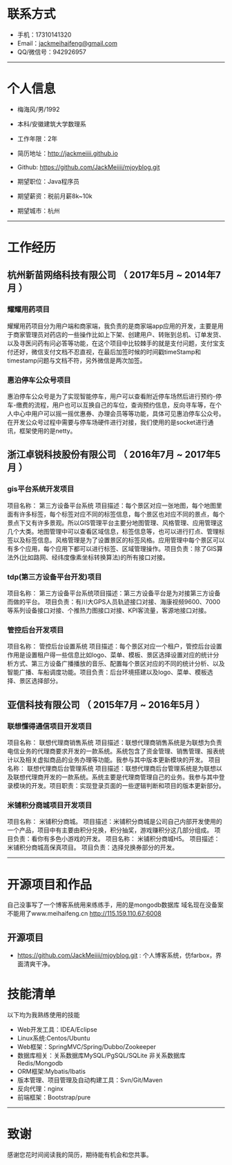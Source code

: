 # 联系方式

- 手机：17310141320
- Email：jackmeihaifeng@gmail.com
- QQ/微信号：942926957

---

# 个人信息

 - 梅海风/男/1992 
 - 本科/安徽建筑大学数理系 
 - 工作年限：2年
 - 简历地址：http://jackmeiiii.github.io
 - Github: https://github.com/JackMeiiii/mjoyblog.git 

 - 期望职位：Java程序员
 - 期望薪资：税前月薪8k~10k
 - 期望城市：杭州

---

# 工作经历

## 杭州新苗网络科技有限公司 （ 2017年5月 ~ 2014年7月 ）

### 耀耀用药项目 
耀耀用药项目分为用户端和商家端，我负责的是商家端app应用的开发，主要是用于商家管理员对药店的一些操作比如上下架、创建用户、转账到总机、订单发货、以及寻医问药有问必答等功能，在这个项目中比较棘手的就是支付问题，支付宝支付还好，微信支付文档不忍直视，在最后加签时候的时间戳timeStamp和timestamp问题与文档不符，另外微信是两次加签。


### 惠泊停车公众号项目 
惠泊停车公众号是为了实现智能停车，用户可以查看附近停车场然后进行预约-停车-缴费的流程，用户也可以互换自己的车位，查询预约信息，反向寻车等，在个人中心中用户可以摇一摇优惠券、办理会员等等功能，具体可见惠泊停车公众号。在开发公众号过程中需要与停车场硬件进行对接，我们使用的是socket进行通讯，框架使用的是netty。


 
## 浙江卓锐科技股份有限公司 （ 2016年7月 ~ 2017年5月 ）

### gis平台系统开发项目 
项目名称： 第三方设备平台系统
项目描述：每个景区对应一张地图，每个地图里面有许多标签，每个标签对应不同的标签信息，每个景区也对应不同的景点，每个景点下又有许多景观。所以GIS管理平台主要分地图管理、风格管理、应用管理这几个大类。地图管理中可以查看区域信息，标签信息等，也可以进行打点、管理标签以及标签信息。风格管理是为了设置景区的标签风格。应用管理中每个景区可以有多个应用，每个应用下都可以进行标签、区域管理操作。项目负责：除了GIS算法外(比如路网、经纬度像素坐标转换算法)的所有接口对接。


### tdp(第三方设备平台开发)项目 
项目名称： 第三方设备平台系统项目描述：第三方设备平台是为对接第三方设备而做的平台。
项目负责：有川大GPS人员轨迹接口对接、海康视频9600、7000等系列设备接口对接、个推热力图接口对接、KPI客流量，客源地接口对接。


### 管控后台开发项目

项目名称： 管控后台设置系统
项目描述：每个景区对应一个租户，管控后台设置作用是设置租户得一些信息比如logo、菜单、模板、景区选择设置对应的统计分析方式、第三方设备广播播放的音乐、配置每个景区对应的不同的统计分析、以及智能广播、车船调度功能。项目负责：后台环境搭建以及logo、菜单、模板选择、景区选择部分。

## 亚信科技有限公司 （ 2015年7月 ~ 2016年5月 ）

### 联想懂得通信项目开发项目 
项目名称： 联想代理商销售系统
项目描述：联想代理商销售系统是为联想为负责电信业务的代理商要求开发的一款系统。系统包含了资金管理、销售管理、报表统计以及相关虚拟商品的业务办理等功能。我参与其中版本更新模块的开发。
项目名称： 联想代理商后台管理系统
项目描述：联想代理商后台管理系统是为联想以及联想代理商开发的一款系统。系统主要是代理商管理自己的业务。我参与其中登录模块的开发。项目职责：实现登录页面的一些逻辑判断和项目的版本更新部分。


### 米铺积分商城项目开发项目 
项目名称： 米铺积分商城。
项目描述：米铺积分商城是公司自己内部开发使用的一个产品，项目中有主要由积分兑换，积分抽奖，游戏赚积分这几部分组成。
项目负责：看你有多色小游戏的开发。
项目名称： 米铺积分商城H5。
项目描述：米铺积分商城高保真项目。
项目负责：选择兑换券部分的开发。


---

# 开源项目和作品
自己没事写了一个博客系统用来练练手，用的是mongodb数据库
域名现在没备案不能用了www.meihaifeng.cn 
http://115.159.110.67:6008

## 开源项目

 - https://github.com/JackMeiiii/mjoyblog.git : 个人博客系统，仿farbox，界面清爽干净。


# 技能清单

以下均为我熟练使用的技能

- Web开发工具：IDEA/Eclipse
- Linux系统:Centos/Ubuntu
- Web框架：SpringMVC/Spring/Dubbo/Zookeeper
- 数据库相关：关系数据库MySQL/PgSQL/SQLite 非关系数据库Redis/Mongodb
- ORM框架:Mybatis/Ibatis
- 版本管理、项目管理及自动构建工具：Svn/Git/Maven
- 反向代理：nginx
- 前端框架：Bootstrap/pure

---

# 致谢
感谢您花时间阅读我的简历，期待能有机会和您共事。
